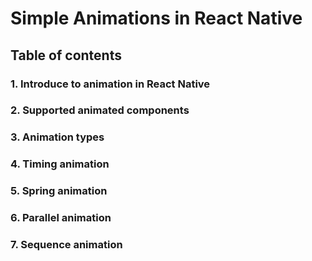 # Simple Animations in React Native

<h2>Table of contents</h2>
<h3>1. Introduce to animation in React Native</h3>
<h3>2. Supported animated components</h3>
<h3>3. Animation types</h3>
<h3>4. Timing animation</h3>
<h3>5. Spring animation</h3>
<h3>6. Parallel animation</h3>
<h3>7. Sequence animation</h3>
